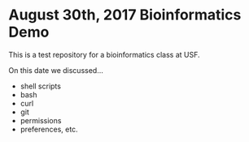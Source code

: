 # August 30th, 2017 Bioinformatics Demo
This is a test repository for a bioinformatics class at USF.

On this date we discussed...
* shell scripts
* bash
* curl
* git
* permissions
* preferences, etc.  
